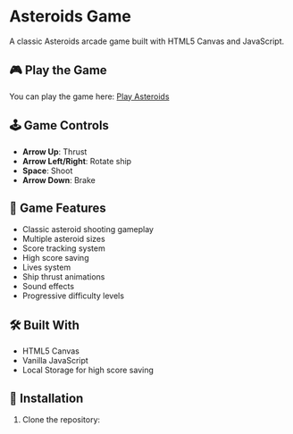# Asteroids Game

A classic Asteroids arcade game built with HTML5 Canvas and JavaScript.

## 🎮 Play the Game

You can play the game here: [Play Asteroids](https://yourusername.github.io/repository-name/javascript.html)

## 🕹️ Game Controls

- **Arrow Up**: Thrust
- **Arrow Left/Right**: Rotate ship
- **Space**: Shoot
- **Arrow Down**: Brake

## 🎯 Game Features

- Classic asteroid shooting gameplay
- Multiple asteroid sizes
- Score tracking system
- High score saving
- Lives system
- Ship thrust animations
- Sound effects
- Progressive difficulty levels

## 🛠️ Built With

- HTML5 Canvas
- Vanilla JavaScript
- Local Storage for high score saving

## 🚀 Installation

1. Clone the repository: 